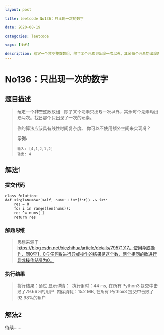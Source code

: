 ```yaml
---
layout: post

title: leetcode No136：只出现一次的数字

date: 2020-08-19

categories: leetcode

tags: [技术]

description: 给定一个非空整数数组，除了某个元素只出现一次以外，其余每个元素均出现两次。找出那个只出现了一次的元素。
---
```


# No136：只出现一次的数字

## 题目描述

> 给定一个**非空**整数数组，除了某个元素只出现一次以外，其余每个元素均出现两次。找出那个只出现了一次的元素。
>
> 你的算法应该具有线性时间复杂度。 你可以不使用额外空间来实现吗？
>
> **示例:**
>
> ```
> 输入: [4,1,2,1,2]
> 输出: 4
> ```

## 解法1

### 提交代码

```
class Solution:
def singleNumber(self, nums: List[int]) -> int:
	res = 0
	for i in range(len(nums)):
	res ^= nums[i]
	return res 
```

### 解题思维

> 思想来源于：https://blog.csdn.net/biezhihua/article/details/79571917。使用异或操作，同0异1，0与任何数进行异或操作的结果是这个数，两个相同的数进行异或操作结果为0。

### 执行结果

> 执行结果：通过
> 显示详情：
> ​	执行用时：44 ms, 在所有 Python3 提交中击败了79.66%的用户
> ​	内存消耗：15.2 MB, 在所有 Python3 提交中击败了92.98%的用户

## 解法2

待续......